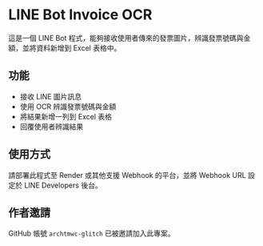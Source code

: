 # LINE Bot Invoice OCR

這是一個 LINE Bot 程式，能夠接收使用者傳來的發票圖片，辨識發票號碼與金額，並將資料新增到 Excel 表格中。

## 功能
- 接收 LINE 圖片訊息
- 使用 OCR 辨識發票號碼與金額
- 將結果新增一列到 Excel 表格
- 回覆使用者辨識結果

## 使用方式
請部署此程式至 Render 或其他支援 Webhook 的平台，並將 Webhook URL 設定於 LINE Developers 後台。

## 作者邀請
GitHub 帳號 `archtmwc-glitch` 已被邀請加入此專案。
